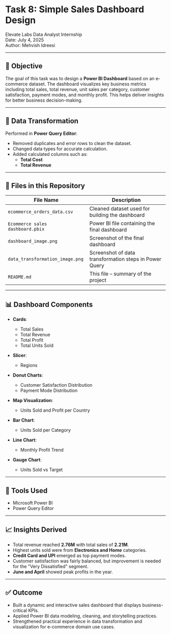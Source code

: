 # Task 8: Simple Sales Dashboard Design  
Elevate Labs Data Analyst Internship
<br>
Date: July 4, 2025
<br>
Author: Mehvish Idreesi
<br>

---

## 📝 Objective  
The goal of this task was to design a **Power BI Dashboard** based on an e-commerce dataset. The dashboard visualizes key business metrics including total sales, total revenue, unit sales per category, customer satisfaction, payment modes, and monthly profit. This helps deliver insights for better business decision-making.

---

## 🧹 Data Transformation  
Performed in **Power Query Editor**:
- Removed duplicates and error rows to clean the dataset.
- Changed data types for accurate calculation.
- Added calculated columns such as:
  - **Total Cost**
  - **Total Revenue**  

---

## 📁 Files in this Repository

| File Name                         | Description                                          |
|----------------------------------|------------------------------------------------------|
| `ecommerce_orders_data.csv`      | Cleaned dataset used for building the dashboard      |
| `Ecommerce sales dashboard.pbix` | Power BI file containing the final dashboard         | 
| `dashboard_image.png`            | Screenshot of the final dashboard                    | 
| `data_transformation_image.png`  | Screenshot of data transformation steps in Power Query |
| `README.md`                      | This file – summary of the project                   |

---

## 📊 Dashboard Components

- **Cards**:  
  - Total Sales  
  - Total Revenue  
  - Total Profit  
  - Total Units Sold

- **Slicer**:  
  - Regions

- **Donut Charts**:
  - Customer Satisfaction Distribution  
  - Payment Mode Distribution  

- **Map Visualization**:  
  - Units Sold and Profit per Country  

- **Bar Chart**:  
  - Units Sold per Category  

- **Line Chart**:  
  - Monthly Profit Trend  

- **Gauge Chart**:  
  - Units Sold vs Target  

---

## 🔧 Tools Used  
- Microsoft Power BI  
- Power Query Editor  

---

## 📈 Insights Derived  
- Total revenue reached **2.76M** with total sales of **2.21M**.  
- Highest units sold were from **Electronics and Home** categories.  
- **Credit Card and UPI** emerged as top payment modes.  
- Customer satisfaction was fairly balanced, but improvement is needed for the "Very Dissatisfied" segment.  
- **June and April** showed peak profits in the year.

---

## ✅ Outcome  
- Built a dynamic and interactive sales dashboard that displays business-critical KPIs.  
- Applied Power BI data modeling, cleaning, and storytelling practices.  
- Strengthened practical experience in data transformation and visualization for e-commerce domain use cases.
